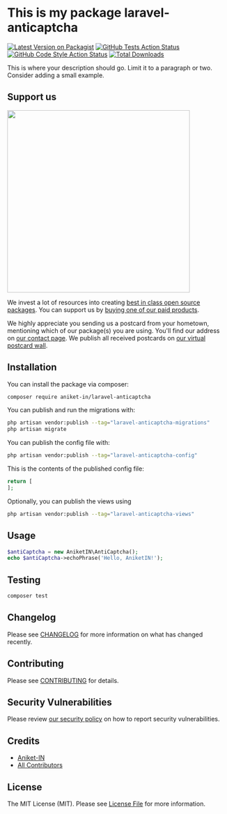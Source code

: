 # This is my package laravel-anticaptcha

[![Latest Version on Packagist](https://img.shields.io/packagist/v/aniket-in/laravel-anticaptcha.svg?style=flat-square)](https://packagist.org/packages/aniket-in/laravel-anticaptcha)
[![GitHub Tests Action Status](https://img.shields.io/github/actions/workflow/status/aniket-in/laravel-anticaptcha/run-tests.yml?branch=main&label=tests&style=flat-square)](https://github.com/aniket-in/laravel-anticaptcha/actions?query=workflow%3Arun-tests+branch%3Amain)
[![GitHub Code Style Action Status](https://img.shields.io/github/actions/workflow/status/aniket-in/laravel-anticaptcha/fix-php-code-style-issues.yml?branch=main&label=code%20style&style=flat-square)](https://github.com/aniket-in/laravel-anticaptcha/actions?query=workflow%3A"Fix+PHP+code+style+issues"+branch%3Amain)
[![Total Downloads](https://img.shields.io/packagist/dt/aniket-in/laravel-anticaptcha.svg?style=flat-square)](https://packagist.org/packages/aniket-in/laravel-anticaptcha)

This is where your description should go. Limit it to a paragraph or two. Consider adding a small example.

## Support us

[<img src="https://github-ads.s3.eu-central-1.amazonaws.com/laravel-anticaptcha.jpg?t=1" width="419px" />](https://spatie.be/github-ad-click/laravel-anticaptcha)

We invest a lot of resources into creating [best in class open source packages](https://spatie.be/open-source). You can support us by [buying one of our paid products](https://spatie.be/open-source/support-us).

We highly appreciate you sending us a postcard from your hometown, mentioning which of our package(s) you are using. You'll find our address on [our contact page](https://spatie.be/about-us). We publish all received postcards on [our virtual postcard wall](https://spatie.be/open-source/postcards).

## Installation

You can install the package via composer:

```bash
composer require aniket-in/laravel-anticaptcha
```

You can publish and run the migrations with:

```bash
php artisan vendor:publish --tag="laravel-anticaptcha-migrations"
php artisan migrate
```

You can publish the config file with:

```bash
php artisan vendor:publish --tag="laravel-anticaptcha-config"
```

This is the contents of the published config file:

```php
return [
];
```

Optionally, you can publish the views using

```bash
php artisan vendor:publish --tag="laravel-anticaptcha-views"
```

## Usage

```php
$antiCaptcha = new AniketIN\AntiCaptcha();
echo $antiCaptcha->echoPhrase('Hello, AniketIN!');
```

## Testing

```bash
composer test
```

## Changelog

Please see [CHANGELOG](CHANGELOG.md) for more information on what has changed recently.

## Contributing

Please see [CONTRIBUTING](CONTRIBUTING.md) for details.

## Security Vulnerabilities

Please review [our security policy](../../security/policy) on how to report security vulnerabilities.

## Credits

- [Aniket-IN](https://github.com/Aniket-IN)
- [All Contributors](../../contributors)

## License

The MIT License (MIT). Please see [License File](LICENSE.md) for more information.
